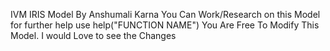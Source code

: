IVM IRIS Model
By Anshumali Karna
You Can Work/Research on this Model
for further help use help("FUNCTION NAME")
You Are Free To Modify This Model. I would Love to see the Changes
